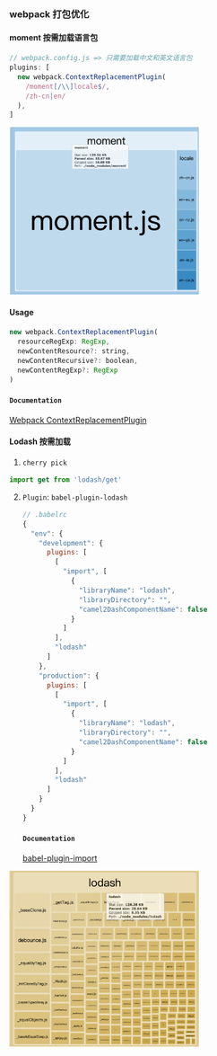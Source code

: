 ### webpack 打包优化

#### moment 按需加载语言包

```javascript
// webpack.config.js => 只需要加载中文和英文语言包
plugins: [
  new webpack.ContextReplacementPlugin(
    /moment[/\\]locale$/,
    /zh-cn|en/
  ),
]
```

<img src="./images/moment.png" alt="moment" style="zoom: 33%;" />

#### Usage

```javascript
new webpack.ContextReplacementPlugin(
  resourceRegExp: RegExp,
  newContentResource?: string,
  newContentRecursive?: boolean,
  newContentRegExp?: RegExp
)
```

#### `Documentation`

[Webpack ContextReplacementPlugin](https://webpack.docschina.org/plugins/context-replacement-plugin/)

#### Lodash 按需加载

1. `cherry pick`

```javascript
import get from 'lodash/get'
```

2. `Plugin`: `babel-plugin-lodash` 

   ```javascript
   // .babelrc
   {
     "env": {
       "development": {
         plugins: [
           [
             "import", [
               {
                 "libraryName": "lodash",
                 "libraryDirectory": "",
                 "camel2DashComponentName": false
               }
             ]
           ],
           "lodash"
         ]  
       },
       "production": {
         plugins: [
           [
             "import", [
               {
                 "libraryName": "lodash",
                 "libraryDirectory": "",
                 "camel2DashComponentName": false
               }
             ]
           ],
           "lodash"
         ]  
       }
     }
   }
   ```

   #### `Documentation`

   [babel-plugin-import](https://github.com/ant-design/babel-plugin-import#options)

<img src="./images/lodash.png" alt="lodash" style="zoom:33%;" />

